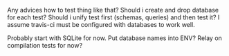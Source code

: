 Any advices how to test thing like that? Should i create and drop database for each test? Should
i unify test first (schemas, queries) and then test it? I assume travis-ci must be configured with
databases to work well. 

Probably start with SQLite for now. Put database names into ENV? Relay on compilation tests for now?